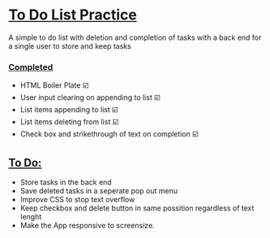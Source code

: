 <h1> <ins> To Do List Practice </ins> </h1>

<p> A simple to do list with deletion and completion of tasks with a back end for a single user to store and keep tasks </p>

<h3> <ins>  Completed  </ins> </h3>
<ul>
  <li> HTML Boiler Plate ☑️ </li>
  <li> User input clearing on appending to list ☑️ </li>
  <li> List items appending to list ☑️</li>
  <li> List items deleting from list ☑️</li>
  <li> Check box and strikethrough of text on completion ☑️</li> 
</ul>

<h2> <ins> To Do: </ins> </h2>
<ul> 
<li> Store tasks in the back end</li>
<li> Save deleted tasks in a seperate pop out menu </li>
<li> Improve CSS to stop text overflow </li>
<li> Keep checkbox and delete button in same possition regardless of text lenght</li>
  <li> Make the App responsive to screensize. </li>
</ul>
